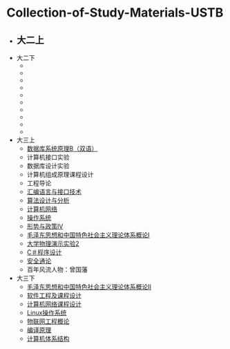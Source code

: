 # Collection-of-Study-Materials-USTB
 - 大二上
 	-
 - 大二下
 	- []()
 	- []()
 	- []()
 	- []()
 	- []()
 	- []()
 	- []()
 	- []()
 	- []()
 	- []()
 - 大三上
 	-	[数据库系统原理B（双语）	](https://github.com/Peanut31434331/Collection-of-Study-Materials-USTB/tree/master/%E6%95%B0%E6%8D%AE%E5%BA%93%E7%B3%BB%E7%BB%9F%E5%8E%9F%E7%90%86B%EF%BC%88%E5%8F%8C%E8%AF%AD%EF%BC%89)
 	-	计算机接口实验
 	-	数据库设计实验
 	-	计算机组成原理课程设计
 	-	工程导论
 	-	[汇编语言与接口技术](https://github.com/Peanut31434331/Collection-of-Study-Materials-USTB/tree/master/%E6%B1%87%E7%BC%96%E8%AF%AD%E8%A8%80%E4%B8%8E%E6%8E%A5%E5%8F%A3%E6%8A%80%E6%9C%AF)
 	-	[算法设计与分析](https://github.com/Peanut31434331/Collection-of-Study-Materials-USTB/tree/master/%E7%AE%97%E6%B3%95%E8%AE%BE%E8%AE%A1%E4%B8%8E%E5%88%86%E6%9E%90)
 	-	[计算机网络](https://github.com/Peanut31434331/Collection-of-Study-Materials-USTB/tree/master/%E8%AE%A1%E7%AE%97%E6%9C%BA%E7%BD%91%E7%BB%9C%E5%8F%8A%E5%AE%9E%E9%AA%8C)
 	-	[操作系统](https://github.com/Peanut31434331/Collection-of-Study-Materials-USTB/tree/master/%E6%93%8D%E4%BD%9C%E7%B3%BB%E7%BB%9F%E5%AE%9E%E9%AA%8C)
 	-	[形势与政策IV	]()
 	-	 [毛泽东思想和中国特色社会主义理论体系概论I](https://github.com/Peanut31434331/Collection-of-Study-Materials-USTB/tree/master/%E6%AF%9B%E6%B3%BD%E4%B8%9C%E6%80%9D%E6%83%B3%E5%92%8C%E4%B8%AD%E5%9B%BD%E7%89%B9%E8%89%B2%E7%A4%BE%E4%BC%9A%E4%B8%BB%E4%B9%89%E7%90%86%E8%AE%BA%E4%BD%93%E7%B3%BB%E6%A6%82%E8%AE%BAI)
 	-	[大学物理演示实验2](https://github.com/Peanut31434331/Collection-of-Study-Materials-USTB/tree/master/%E5%A4%A7%E5%AD%A6%E7%89%A9%E7%90%86%E6%BC%94%E7%A4%BA%E5%AE%9E%E9%AA%8C)
 	-	[C＃程序设计](https://github.com/Peanut31434331/Collection-of-Study-Materials-USTB/tree/master/C%EF%BC%83%E7%A8%8B%E5%BA%8F%E8%AE%BE%E8%AE%A1)
 	-	[安全通论](https://github.com/Peanut31434331/Collection-of-Study-Materials-USTB/tree/master/%E5%AE%89%E5%85%A8%E9%80%9A%E8%AE%BA)
 	-	百年风流人物：曾国藩
 - 大三下
 	- [毛泽东思想和中国特色社会主义理论体系概论II](https://github.com/Peanut31434331/Collection-of-Study-Materials-USTB/tree/master/%E6%AF%9B%E6%B3%BD%E4%B8%9C%E6%80%9D%E6%83%B3%E5%92%8C%E4%B8%AD%E5%9B%BD%E7%89%B9%E8%89%B2%E7%A4%BE%E4%BC%9A%E4%B8%BB%E4%B9%89%E7%90%86%E8%AE%BA%E4%BD%93%E7%B3%BB%E6%A6%82%E8%AE%BAII)
 	- [软件工程及课程设计](https://github.com/Peanut31434331/Collection-of-Study-Materials-USTB/tree/master/%E8%BD%AF%E4%BB%B6%E5%B7%A5%E7%A8%8B%E5%8F%8A%E8%AF%BE%E8%AE%BE)
 	- [计算机网络课程设计](https://github.com/Peanut31434331/Collection-of-Study-Materials-USTB/tree/master/%E8%AE%A1%E7%AE%97%E6%9C%BA%E7%BD%91%E7%BB%9C%E5%8F%8A%E5%AE%9E%E9%AA%8C)
 	- 	[Linux操作系统](https://github.com/Peanut31434331/Collection-of-Study-Materials-USTB/tree/master/Linux%E6%93%8D%E4%BD%9C%E7%B3%BB%E7%BB%9F)
 	- [物联网工程概论](https://github.com/Peanut31434331/Collection-of-Study-Materials-USTB/tree/master/%E7%89%A9%E8%81%94%E7%BD%91%E6%A6%82%E8%AE%BA)
 	- [编译原理](https://github.com/Peanut31434331/Collection-of-Study-Materials-USTB/tree/master/%E7%BC%96%E8%AF%91%E5%8E%9F%E7%90%86)
 	- [计算机体系结构](https://github.com/Peanut31434331/Collection-of-Study-Materials-USTB/tree/master/%E8%AE%A1%E7%AE%97%E6%9C%BA%E4%BD%93%E7%B3%BB%E7%BB%93%E6%9E%84)
